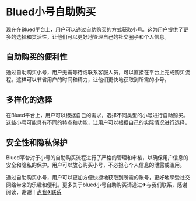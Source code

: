 # Blued小号自助购买

现在在Blued平台上，用户可以通过自助购买的方式获取小号。这为用户提供了更多的选择和灵活性，让他们可以更好地管理自己的社交圈子和个人信息。

## 自助购买的便利性

通过自助购买小号，用户无需等待或联系客服人员，可以直接在平台上完成购买流程。这样可以节省用户的时间和精力，让他们更快地获取到所需的小号。

## 多样化的选择

在Blued平台上，用户可以根据自己的需求，选择不同类型的小号进行自助购买。这些小号可能具有不同的特点和功能，让用户可以根据自己的实际情况进行选择。

## 安全性和隐私保护

Blued平台对于小号的自助购买流程进行了严格的管理和审核，以确保用户信息的安全和隐私的保护。用户可以放心购买小号，不必担心个人信息的泄露或滥用。

通过自助购买小号，用户可以更加方便快捷地获取到所需的账号，更好地享受社交网络带来的乐趣和便利。更多关于blued小号自助购买请通过✈与我们联系，感谢阅读，谢谢！[点我✈联系](https://lm.k02.cc)